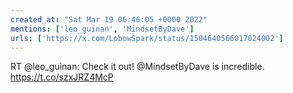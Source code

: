 ```yaml
---
created_at: "Sat Mar 19 06:46:05 +0000 2022"
mentions: ['leo_guinan', 'MindsetByDave']
urls: ['https://x.com/LobowSpark/status/1504640566017024002']
---
```


RT @leo_guinan: Check it out! @MindsetByDave is incredible. https://t.co/szxJRZ4McP